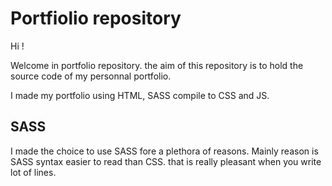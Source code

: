 # Portfiolio repository

Hi !

Welcome in portfolio repository. the aim of this repository is to hold the source code of my personnal portfolio.

I made my portfolio using HTML, SASS compile to CSS and JS.

## SASS

I made the choice to use SASS fore a plethora of reasons. Mainly reason is SASS syntax easier to read than CSS. that is really pleasant when you write lot of lines.
